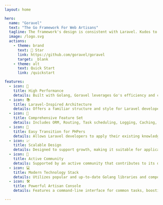 ```yaml
---
layout: home

hero:
  name: "Goravel"
  text: "The Go Framework For Web Artisans"
  tagline: The framework's design is consistent with Laravel. Kudos to Laravel!
  image: /logo.svg
  actions:
    - theme: brand
      text: 🌟 Star
      link: https://github.com/goravel/goravel
      target: _blank
    - theme: alt
      text: Quick Start
      link: /quickstart

features:
  - icon: 🚀
    title: High Performance
    details: Built with Golang, Goravel leverages Go's efficiency and concurrency model for fast and responsive applications.
  - icon: 📚
    title: Laravel-Inspired Architecture
    details: Offers a familiar structure and style for Laravel developers, simplifying the transition to Golang.
  - icon: 🧰
    title: Comprehensive Feature Set
    details: Includes ORM, Routing, Task scheduling, Logging, Caching, and more, providing all essential tools for web development.
  - icon: 🔄
    title: Easy Transition for PHPers
    details: Allows Laravel developers to apply their existing knowledge to create powerful Golang applications.
  - icon: 📈
    title: Scalable Design
    details: Designed to support growth, making it suitable for applications of any size, from small projects to large-scale systems.
  - icon: 👥
    title: Active Community
    details: Supported by an active community that contributes to its development, documentation, and ongoing support.
  - icon: 💻
    title: Modern Technology Stack
    details: Utilizes popular and up-to-date Golang libraries and components, ensuring adherence to best practices.
  - icon: 🛠
    title: Powerful Artisan Console
    details: Features a command-line interface for common tasks, boosting developer productivity and automating workflows.

---
```

